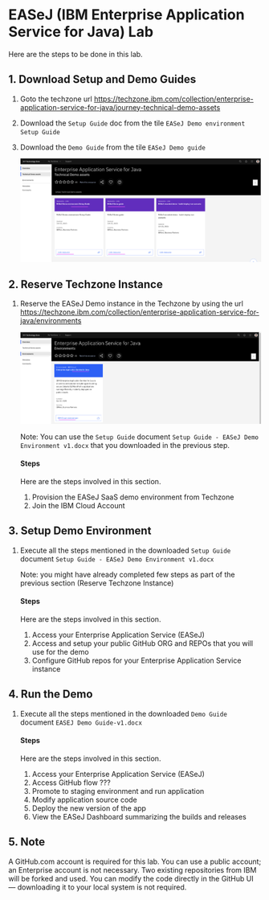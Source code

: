 # EASeJ (IBM Enterprise Application Service for Java) Lab

Here are the steps to be done in this lab. 

## 1. Download Setup and Demo Guides

1. Goto the techzone url https://techzone.ibm.com/collection/enterprise-application-service-for-java/journey-technical-demo-assets

2. Download the `Setup Guide` doc from the tile `EASeJ Demo environment Setup Guide`

3. Download the `Demo Guide` from the tile `EASeJ Demo guide`

    <img src="images/image1.png">

## 2. Reserve Techzone Instance

1. Reserve the EASeJ Demo instance in the Techzone by using the url https://techzone.ibm.com/collection/enterprise-application-service-for-java/environments

    <img src="images/image2.png">

    Note: You can use the `Setup Guide` document `Setup Guide - EASeJ Demo Environment v1.docx` that you downloaded in the previous step.

    #### Steps

    Here are the steps involved in this section.

    1. Provision the EASeJ SaaS demo environment from Techzone
    2. Join the IBM Cloud Account


## 3. Setup Demo Environment

1. Execute all the steps mentioned in the downloaded `Setup Guide` document `Setup Guide - EASeJ Demo Environment v1.docx`

    Note: you might have already completed few steps as part of the previous section (Reserve Techzone Instance)

    #### Steps

    Here are the steps involved in this section.

    1. Access your Enterprise Application Service (EASeJ)
    2. Access and setup your public GitHub ORG and REPOs that you will use for the demo
    3. Configure GitHub repos for your Enterprise Application Service instance

## 4. Run the Demo

1. Execute all the steps mentioned in the downloaded `Demo Guide` document `EASEJ Demo Guide-v1.docx`

    #### Steps

    Here are the steps involved in this section.

    1. Access your Enterprise Application Service (EASeJ)
    2. Access GitHub flow ???
    3. Promote to staging environment and run application
    4. Modify application source code
    5. Deploy the new version of the app
    6. View the EASeJ Dashboard summarizing the builds and releases 

## 5. Note

A GitHub.com account is required for this lab. You can use a public account; an Enterprise account is not necessary. Two existing repositories from IBM will be forked and used. You can modify the code directly in the GitHub UI — downloading it to your local system is not required.